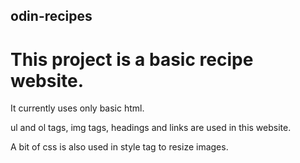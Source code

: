 ## odin-recipes

# This project is a basic recipe website.

It currently uses only basic html.

ul and ol tags, img tags, headings and links are used in this website.

A bit of css is also used in style tag to resize images.